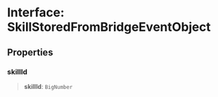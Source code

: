 # Interface: SkillStoredFromBridgeEventObject

## Properties

### skillId

> **skillId**: `BigNumber`
